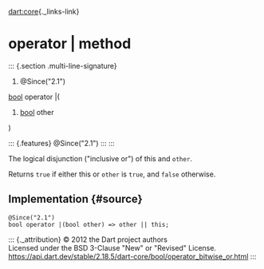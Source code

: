 [dart:core](../../dart-core/dart-core-library){._links-link}

operator \| method
==================

::: {.section .multi-line-signature}
<div>

1.  \@Since(\"2.1\")

</div>

[bool](../bool-class) operator \|(

1.  [bool](../bool-class) other

)

::: {.features}
\@Since(\"2.1\")
:::
:::

The logical disjunction (\"inclusive or\") of this and `other`.

Returns `true` if either this or `other` is `true`, and `false`
otherwise.

Implementation {#source}
--------------

``` {.language-dart data-language="dart"}
@Since("2.1")
bool operator |(bool other) => other || this;
```

::: {._attribution}
© 2012 the Dart project authors\
Licensed under the BSD 3-Clause \"New\" or \"Revised\" License.\
<https://api.dart.dev/stable/2.18.5/dart-core/bool/operator_bitwise_or.html>
:::
